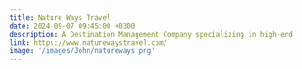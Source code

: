 ```yaml
---
title: Nature Ways Travel
date: 2024-09-07 09:45:00 +0300
description: A Destination Management Company specializing in high-end itineraries and group travel to Costa Rica. Offering personalized and luxurious travel experiences for nature enthusiasts and adventurers.
link: https://www.naturewaystravel.com/
image: '/images/John/natureways.png'
---
```

